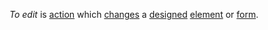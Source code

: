 *To edit* is [action](https://github.com/gcassel/Modular-Organization-Terminology/blob/master/terms/action.md) which [changes](https://github.com/gcassel/Modular-Organization-Terminology/blob/master/terms/change.md) a [designed](https://github.com/gcassel/Modular-Organization-Terminology/blob/master/terms/design.md) [element](https://github.com/gcassel/Modular-Organization-Terminology/blob/master/terms/element.md) or [form](https://github.com/gcassel/Modular-Organization-Terminology/blob/master/terms/form.md).
